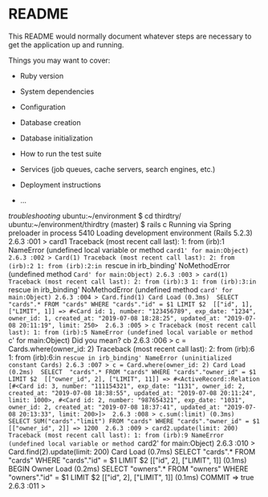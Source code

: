 # README

This README would normally document whatever steps are necessary to get the
application up and running.

Things you may want to cover:

* Ruby version

* System dependencies

* Configuration

* Database creation

* Database initialization

* How to run the test suite

* Services (job queues, cache servers, search engines, etc.)

* Deployment instructions

* ...

*troubleshooting*
ubuntu:~/environment $ cd thirdtry/
ubuntu:~/environment/thirdtry (master) $ rails c
Running via Spring preloader in process 5410
Loading development environment (Rails 5.2.3)
2.6.3 :001 > card1
Traceback (most recent call last):
        1: from (irb):1
NameError (undefined local variable or method `card1' for main:Object)
2.6.3 :002 > Card(1)
Traceback (most recent call last):
        2: from (irb):2
        1: from (irb):2:in `rescue in irb_binding'
NoMethodError (undefined method `Card' for main:Object)
2.6.3 :003 > card(1)
Traceback (most recent call last):
        2: from (irb):3
        1: from (irb):3:in `rescue in irb_binding'
NoMethodError (undefined method `card' for main:Object)
2.6.3 :004 > Card.find(1)
  Card Load (0.3ms)  SELECT  "cards".* FROM "cards" WHERE "cards"."id" = $1 LIMIT $2  [["id", 1], ["LIMIT", 1]]
 => #<Card id: 1, number: "123456789", exp_date: "1234", owner_id: 1, created_at: "2019-07-08 18:28:25", updated_at: "2019-07-08 20:11:19", limit: 250> 
2.6.3 :005 > c
Traceback (most recent call last):
        1: from (irb):5
NameError (undefined local variable or method `c' for main:Object)
Did you mean?  cb
2.6.3 :006 > c = Cards.where(owner_id: 2)
Traceback (most recent call last):
        2: from (irb):6
        1: from (irb):6:in `rescue in irb_binding'
NameError (uninitialized constant Cards)
2.6.3 :007 > c = Card.where(owner_id: 2)
  Card Load (0.2ms)  SELECT  "cards".* FROM "cards" WHERE "cards"."owner_id" = $1 LIMIT $2  [["owner_id", 2], ["LIMIT", 11]]
 => #<ActiveRecord::Relation [#<Card id: 3, number: "111154321", exp_date: "1131", owner_id: 2, created_at: "2019-07-08 18:38:55", updated_at: "2019-07-08 20:11:24", limit: 1000>, #<Card id: 2, number: "987654321", exp_date: "1031", owner_id: 2, created_at: "2019-07-08 18:37:41", updated_at: "2019-07-08 20:13:33", limit: 200>]> 
2.6.3 :008 > c.sum(:limit)
   (0.3ms)  SELECT SUM("cards"."limit") FROM "cards" WHERE "cards"."owner_id" = $1  [["owner_id", 2]]
 => 1200 
2.6.3 :009 > card2.update(limit: 200)
Traceback (most recent call last):
        1: from (irb):9
NameError (undefined local variable or method `card2' for main:Object)
2.6.3 :010 > Card.find(2).update(limit: 200)
  Card Load (0.7ms)  SELECT  "cards".* FROM "cards" WHERE "cards"."id" = $1 LIMIT $2  [["id", 2], ["LIMIT", 1]]
   (0.1ms)  BEGIN
  Owner Load (0.2ms)  SELECT  "owners".* FROM "owners" WHERE "owners"."id" = $1 LIMIT $2  [["id", 2], ["LIMIT", 1]]
   (0.1ms)  COMMIT
 => true 
2.6.3 :011 > 